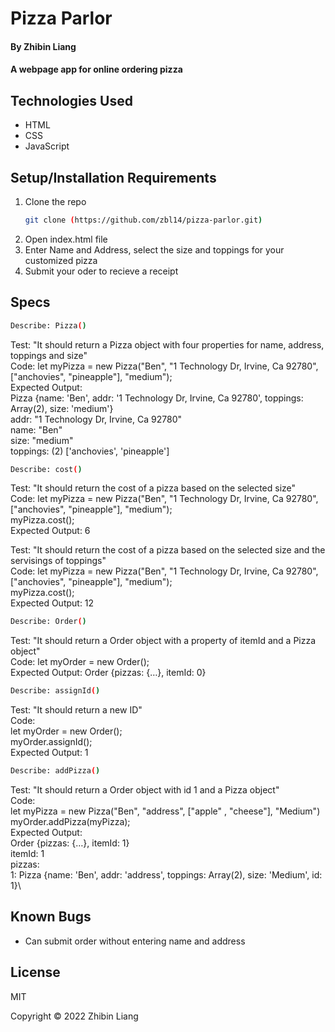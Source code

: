 # Pizza Parlor

#### By Zhibin Liang

#### A webpage app for online ordering pizza

## Technologies Used

* HTML
* CSS
* JavaScript

## Setup/Installation Requirements

1. Clone the repo
    ```sh
    git clone (https://github.com/zbl14/pizza-parlor.git)
    ```
2. Open index.html file
3. Enter Name and Address, select the size and toppings for your customized pizza
4. Submit your oder to recieve a receipt

## Specs
```sh
Describe: Pizza()
```
Test: "It should return a Pizza object with four properties for name, address, toppings and size"\
Code: let myPizza = new Pizza("Ben", "1 Technology Dr, Irvine, Ca 92780", ["anchovies", "pineapple"], "medium");\
Expected Output:\
Pizza {name: 'Ben', addr: '1 Technology Dr, Irvine, Ca 92780', toppings: Array(2), size: 'medium'}\
addr: "1 Technology Dr, Irvine, Ca 92780"\
name: "Ben"\
size: "medium"\
toppings: (2) ['anchovies', 'pineapple']

```sh
Describe: cost()
```
Test: "It should return the cost of a pizza based on the selected size"\
Code: 
let myPizza = new Pizza("Ben", "1 Technology Dr, Irvine, Ca 92780", ["anchovies", "pineapple"], "medium");\
myPizza.cost();\
Expected Output: 6

Test: "It should return the cost of a pizza based on the selected size and the servisings of toppings"\
Code: 
let myPizza = new Pizza("Ben", "1 Technology Dr, Irvine, Ca 92780", ["anchovies", "pineapple"], "medium");\
myPizza.cost();\
Expected Output: 12

```sh
Describe: Order()
```
Test: "It should return a Order object with a property of itemId and a Pizza object"\
Code: let myOrder = new Order();\
Expected Output: Order {pizzas: {…}, itemId: 0} 

```sh
Describe: assignId()
```
Test: "It should return a new ID"\
Code:\
let myOrder = new Order();\
myOrder.assignId();\
Expected Output: 1

```sh
Describe: addPizza()
```
Test: "It should return a Order object with id 1 and a Pizza object"\
Code: \
let myPizza = new Pizza("Ben", "address", ["apple" , "cheese"], "Medium")\
myOrder.addPizza(myPizza);\
Expected Output:\
Order {pizzas: {…}, itemId: 1}\
itemId: 1\
pizzas:\
1: Pizza {name: 'Ben', addr: 'address', toppings: Array(2), size: 'Medium', id: 1}\



## Known Bugs

* Can submit order without entering name and address

## License

MIT

Copyright &copy; 2022 Zhibin Liang 
